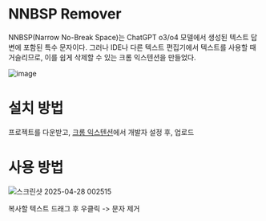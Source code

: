 # NNBSP Remover
NNBSP(Narrow No-Break Space)는 ChatGPT o3/o4 모델에서 생성된 텍스트 답변에 포함된 특수 문자이다.
그러나 IDE나 다른 텍스트 편집기에서 텍스트를 사용할 때 거슬리므로, 이를 쉽게 삭제할 수 있는 크롬 익스텐션을 만들었다.

![image](https://github.com/user-attachments/assets/44abe039-f2f9-4716-9848-296496f841d0)

# 설치 방법

프로젝트를 다운받고, [크롬 익스텐션](chrome://extensions/)에서 개발자 설정 후, 업로드

# 사용 방법

![스크린샷 2025-04-28 002515](https://github.com/user-attachments/assets/1dec2a0e-f1f9-4d88-96bf-3515e030c668)

복사할 텍스트 드래그 후 우클릭 -> 문자 제거



